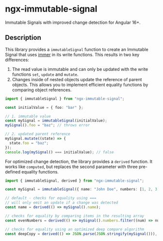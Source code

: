 # ngx-immutable-signal

Immutable Signals with improved change detection for Angular 16+.

## Description

This library provides a `immutableSignal` function to create an Immutable Signal that uses [immer](https://www.npmjs.com/package/immer) in its write functions. This results in two key differences:

1. The read value is immutable and can only be updated with the write functions `set`, `update` and `mutate`.
2. Changes inside of nested objects update the reference of parent objects. This allows you to implement efficient equality functions by comparing object references.

```ts
import { immutableSignal } from "ngx-immutable-signal";

const initialValue = { foo: "bar" };

// 1. immutable value
const mySignal = immutableSignal(initialValue);
mySignal().foo = "baz"; // throws error

// 2. updated parent reference
mySignal.mutate((state) => {
  state.foo = "baz";
});
console.log(mySignal() === initialValue); // false
```

For optimized change detection, the library provides a `derived` function.  It works like `computed`, but replaces the second parameter with three pre-defined equality functions.

```ts
import { immutableSignal, derived } from "ngx-immutable-signal";

const mySignal = immutableSignal({ name: "John Doe", numbers: [1, 2, 3, 4, 5] });

// default - checks for equality using ===
// will only emit an update if a change was detected
const name = derived(() => mySignal().name);

// checks for equality by comparing items in the resulting array
const evenNumbers = derived(() => mySignal().numbers.filter((num) => num % 2 === 0), "shallow");

// checks for equality using an optimized deep compare algorithm
const deepCopy = derived(() => JSON.parse(JSON.stringify(mySignal())), "deep");
```
